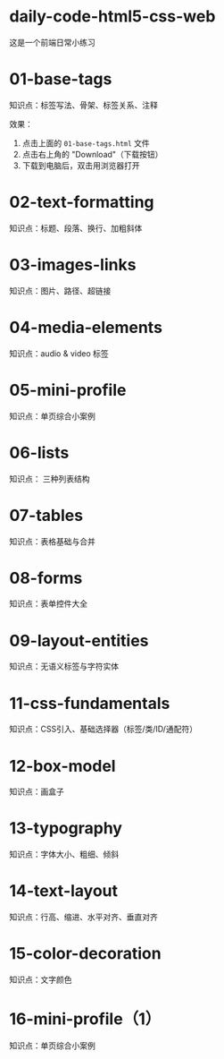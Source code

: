 # daily-code-html5-css-web
这是一个前端日常小练习
# 01-base-tags
知识点：标签写法、骨架、标签关系、注释

效果：
1. 点击上面的 `01-base-tags.html` 文件
2. 点击右上角的 "Download"（下载按钮）
3. 下载到电脑后，双击用浏览器打开
# 02-text-formatting
知识点：标题、段落、换行、加粗斜体
# 03-images-links
知识点：图片、路径、超链接
# 04-media-elements
知识点：audio & video 标签
# 05-mini-profile
知识点：单页综合小案例
# 06-lists
知识点：	三种列表结构
# 07-tables
知识点：表格基础与合并
# 08-forms
知识点：表单控件大全
# 09-layout-entities
知识点：无语义标签与字符实体
# 11-css-fundamentals
知识点：CSS引入、基础选择器（标签/类/ID/通配符）
# 12-box-model
知识点：画盒子
# 13-typography
知识点：字体大小、粗细、倾斜
# 14-text-layout
知识点：行高、缩进、水平对齐、垂直对齐
# 15-color-decoration
知识点：文字颜色
# 16-mini-profile（1）
知识点：单页综合小案例
